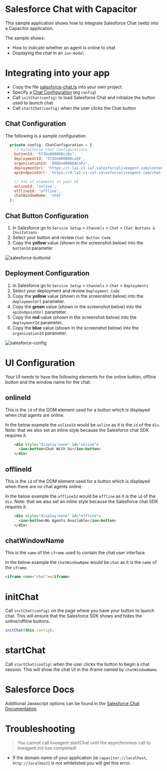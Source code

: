 # Salesforce Chat with Capacitor

This sample application shows how to integrate Salesforce Chat (web) into a Capacitor application.

The sample shows:
- How to indicate whether an agent is online to chat
- Displaying the chat in an `ion-modal`

# Integrating into your app
- Copy the file [salesforce-chat.ts](src/app/salesforce-chat.ts) into your own project.
- Specify a [Chat Configuration](#chat-configuration) (eg `config`)
- Call `initChat(config)` to load Salesforce Chat and initialize the button used to launch chat
- Call `startChat(config)` when the user clicks the Chat button


## Chat Configuration
The following is a sample configuration
```js
  private config: ChatConfiguration = {
    // Salesforce Chat Configurations
    buttonId: '573Dn000000czBv',
    deploymentId: '572Dn000000czEE',
    organizationId: '00DDn00000ACnPz',
    deploymentUrl: 'https://c.la1-c1-ia7.salesforceliveagent.com/content/g/js/56.0/deployment.js',
    apiEndpointUrl: 'https://d.la1-c1-ia7.salesforceliveagent.com/chat',

    // Ids of elements in your UI
    onlineId: 'online',
    offlineId: 'offline',
    chatWindowName: 'chat'
  };
```

## Chat Button Configuration
1. In Salesforce go to `Service Setup` > `Channels` > `Chat` > `Chat Buttons & Invitations`
2. Select your button and review `Chat Button Code`
3. Copy the **yellow** value (shown in the screenshot below) into the `buttonId` parameter

![salesforce-buttonid](https://user-images.githubusercontent.com/84595830/216216813-4b4975c0-f3e6-41c7-92ff-26de71198af7.png)

## Deployment Configuration
1. In Salesforce go to `Service Setup` > `Channels` > `Chat` > `Deployments`
2. Select your deployment and review `Deployment Code`
3. Copy the **yellow** value (shown in the screenshot below) into the `deploymentUrl` parameter.
4. Copy the **green** value (shown in the screenshot below) into the `apiEndpointUrl` parameter.
5. Copy the **red** value (shown in the screenshot below) into the `deploymentId` parameter.
6. Copy the **blue** value (shown in the screenshot below) into the `organizationId` parameter.

![salesforce-config](https://user-images.githubusercontent.com/84595830/216217613-148a8a2d-76a7-4417-8305-eaaf8b2605fd.png)

# UI Configuration

Your UI needs to have the following elements for the online button, offline button and the window name for the chat:

## onlineId
This is the `id` of the DOM element used for a button which is displayed when chat agents are online.

In the below example the `onlineId` would be `online` as it is the `id` of the `div`. Note: that we also set an inline style because the Salesforce chat SDK requires it.

```html
    <div style="display:none" id="online">
      <ion-button>Chat With Us</ion-button>
    </div>
```

## offlineId
This is the `id` of the DOM element used for a button which is displayed when there are no chat agents online.

In the below example the `offlineId` would be `offline` as it is the `id` of the `div`. Note: that we also set an inline style because the Salesforce chat SDK requires it.

```html
    <div style="display:none" id="offline">
      <ion-button>No Agents Available</ion-button>
    </div>
```

## chatWindowName
This is the `name` of the `iframe` used to contain the chat user interface.

In the below example the `chatWindowName` would be `chat` as it is the `name` of the `iframe`.
```html
<iframe name="chat"></iframe>
```

# initChat

Call `initChat(config)` on the page where you have your button to launch chat. This will ensure that the Salesforce SDK shows and hides the online/offline buttons.

```typescript
initChat(this.config);
```

# startChat
Call `startChat(config)` when the user clicks the button to begin a chat session. This will show the chat UI in the iframe named by `chatWindowName`.

# Salesforce Docs
Additional Javascript options can be found in the [Salesforce Chat Documentation](https://developer.salesforce.com/docs/atlas.en-us.live_agent_dev.meta/live_agent_dev/live_agent_launching_chat_request_API_startChatWithWindow.htm).

# Troubleshooting

> You cannot call liveagent.startChat until the asynchronous call to liveagent.init has completed!
- If the domain name of your application (ie `capacitor://localhost`, `http://localhost`) is not whitelisted you will get this error.
